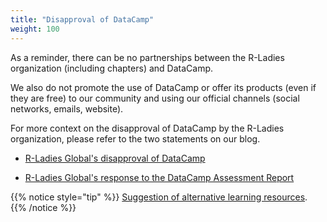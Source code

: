 ```yaml
---
title: "Disapproval of DataCamp"
weight: 100
---
```


As a reminder, there can be no partnerships between the R-Ladies organization (including chapters) and DataCamp.

We also do not promote the use of DataCamp or offer its products (even if they are free) to our community and using our official channels (social networks, emails, website).

For more context on the disapproval of DataCamp by the R-Ladies organization, please refer to the two statements on our blog.

- [R-Ladies Global's disapproval of DataCamp](https://rladies.org/news/2019-04-08-statement-about-datacamp/)

- [R-Ladies Global's response to the DataCamp Assessment Report](https://rladies.org/news/2019-10-22-datacamp-third-party-review/)

{{% notice style="tip" %}}
[Suggestion of alternative learning resources](/organization/resources/learning-r/).
{{% /notice %}}

